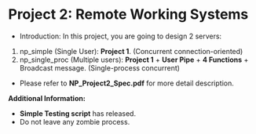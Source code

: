 # Project 2: Remote Working Systems

- Introduction: In this project, you are going to design 2 servers:

1. np_simple (Single User): **Project 1**. (Concurrent connection-oriented)
2. np_single_proc (Multiple users): **Project 1** + **User Pipe** + **4 Functions** + Broadcast message. (Single-process concurrent)

- Please refer to **NP_Project2_Spec.pdf** for more detail description.

  

**Additional Information:**

- **Simple Testing script** has released.
- Do not leave any zombie process.

